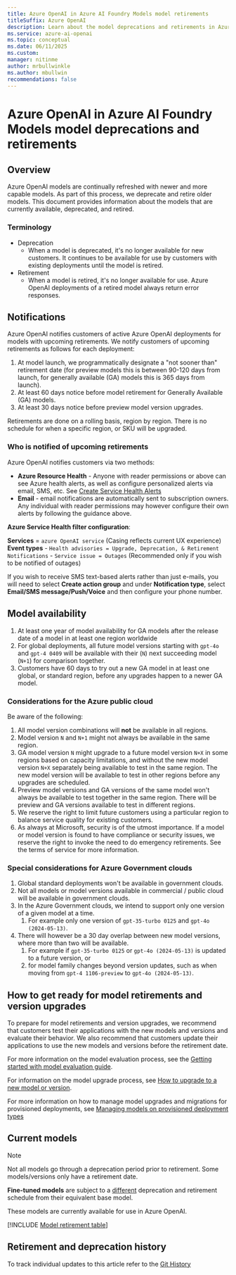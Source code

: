 ```yaml
---
title: Azure OpenAI in Azure AI Foundry Models model retirements
titleSuffix: Azure OpenAI
description: Learn about the model deprecations and retirements in Azure OpenAI.
ms.service: azure-ai-openai
ms.topic: conceptual
ms.date: 06/11/2025
ms.custom: 
manager: nitinme
author: mrbullwinkle
ms.author: mbullwin 
recommendations: false
---
```


# Azure OpenAI in Azure AI Foundry Models model deprecations and retirements

## Overview

Azure OpenAI models are continually refreshed with newer and more capable models. As part of this process, we deprecate and retire older models. This document provides information about the models that are currently available, deprecated, and retired.

### Terminology

* Deprecation
	* When a model is deprecated, it's no longer available for new customers. It continues to be available for use by customers with existing deployments until the model is retired.
* Retirement
	* When a model is retired, it's no longer available for use. Azure OpenAI deployments of a retired model always return error responses.

## Notifications

Azure OpenAI notifies customers of active Azure OpenAI deployments for models with upcoming retirements. We notify customers of upcoming retirements as follows for each deployment:

1. At model launch, we programmatically designate a "not sooner than" retirement date (for preview models this is between 90-120 days from launch, for generally available (GA) models this is 365 days from launch).
2. At least 60 days notice before model retirement for Generally Available (GA) models.
3. At least 30 days notice before preview model version upgrades.

Retirements are done on a rolling basis, region by region. There is no schedule for when a specific region, or SKU will be upgraded.

### Who is notified of upcoming retirements

Azure OpenAI notifies customers via two methods:
- **Azure Resource Health** - Anyone with reader permissions or above can see Azure health alerts, as well as configure personalized alerts via email, SMS, etc. See [Create Service Health Alerts](/azure/service-health/alerts-activity-log-service-notifications-portal)
- **Email** - email notifications are automatically sent to subscription owners. Any individual with reader permissions may however configure their own alerts by following the guidance above.

**Azure Service Health filter configuration**:

**Services** = `azure OpenAI service` (Casing reflects current UX experience)
**Event types**
    - `Health advisories = Upgrade, Deprecation, & Retirement Notifications`
    - `Service issue = Outages` (Recommended only if you wish to be notified of outages)

If you wish to receive SMS text-based alerts rather than just e-mails, you will need to select **Create action group** and under **Notification type**, select **Email/SMS message/Push/Voice** and then configure your phone number.

## Model availability

1. At least one year of model availability for GA models after the release date of a model in at least one region worldwide
2. For global deployments, all future model versions starting with `gpt-4o` and `gpt-4 0409` will be available with their (`N`) next succeeding model (`N+1`) for comparison together. 
1. Customers have 60 days to try out a new GA model in at least one global, or standard region, before any upgrades happen to a newer GA model.  

### Considerations for the Azure public cloud

Be aware of the following: 

1. All model version combinations will **not** be available in all regions.
2. Model version `N` and `N+1` might not always be available in the same region. 
3. GA model version `N` might upgrade to a future model version `N+X` in some regions based on capacity limitations, and without the new model version `N+X` separately being available to test in the same region. The new model version will be available to test in other regions before any upgrades are scheduled.   
4. Preview model versions and GA versions of the same model won't always be available to test together in the same region. There will be preview and GA versions available to test in different regions. 
5.	We reserve the right to limit future customers using a particular region to balance service quality for existing customers.
6.	As always at Microsoft, security is of the utmost importance. If a model or model version is found to have compliance or security issues, we reserve the right to invoke the need to do emergency retirements. See the terms of service for more information.

### Special considerations for Azure Government clouds

1.	Global standard deployments won't be available in government clouds.
2.	Not all models or model versions available in commercial / public cloud will be available in government clouds.
3.	In the Azure Government clouds, we intend to support only one version of a given model at a time.
    1. For example only one version of `gpt-35-turbo 0125` and `gpt-4o (2024-05-13)`.
4.	There will however be a 30 day overlap between new model versions, where more than two will be available.
    1. For example if `gpt-35-turbo 0125` or `gpt-4o (2024-05-13)` is updated to a future version, or
    2. for model family changes beyond version updates, such as when moving from `gpt-4 1106-preview` to `gpt-4o (2024-05-13)`. 

## How to get ready for model retirements and version upgrades

To prepare for model retirements and version upgrades, we recommend that customers test their applications with the new models and versions and evaluate their behavior. We also recommend that customers update their applications to use the new models and versions before the retirement date.

For more information on the model evaluation process, see the [Getting started with model evaluation guide](https://techcommunity.microsoft.com/t5/ai-azure-ai-services-blog/how-to-evaluate-amp-upgrade-model-versions-in-the-azure-openai/ba-p/4218880).

For information on the model upgrade process, see [How to upgrade to a new model or version](./model-versions.md).

For more information on how to manage model upgrades and migrations for provisioned deployments, see [Managing models on provisioned deployment types](../how-to/working-with-models.md#managing-models-on-provisioned-deployment-types)

## Current models

> [!NOTE]
> Not all models go through a deprecation period prior to retirement. Some models/versions only have a retirement date.
>
> **Fine-tuned models** are subject to a [different](#fine-tuned-models) deprecation and retirement schedule from their equivalent base model.

These models are currently available for use in Azure OpenAI.

[!INCLUDE [Model retirement table](../includes/retirement/models.md)]

## Retirement and deprecation history

To track individual updates to this article refer to the [Git History](https://github.com/MicrosoftDocs/azure-ai-docs/commits/main/articles/ai-services/openai/includes/retirement/models.md)

